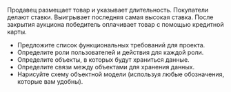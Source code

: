 Продавец размещает товар и указывает длительность. Покупатели делают ставки. Выигрывает последняя самая высокая ставка. После закрытия аукциона победитель оплачивает товар с помощью кредитной карты.

* Предложите список функциональных требований для проекта.
* Определите роли пользователей и действия для каждой роли.
* Определите объекты, в которых будут храниться данные.
* Определите связи между объектами для хранения данных.
* Нарисуйте схему объектной модели (используя любые обозначения, которые вам удобны).
